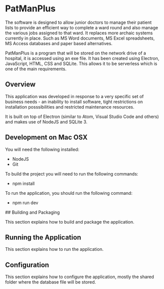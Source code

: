 # PatManPlus

The software is designed to allow junior doctors to manage their patient lists to provide an efficient way to complete a ward round and also manage the various jobs assigned to that ward. It replaces more archaic systems currently in place. Such as MS Word documents, MS Excel spreadsheets, MS Access databases and paper based alternatives.

PatManPlus is a program that will be stored on the network drive of a hospital, it is accessed using an exe file. It has been created using Electron, JavaScript, HTML, CSS and SQLite. This allows it to be serverless which is one of the main requirements.

## Overview

This application was developed in response to a very specific set of business needs - an inability to install software, tight restrictions on installation posssibilities and restricted maintenance resources.

It is built on top of Electron (similar to Atom, Visual Studio Code and others) and makes use of NodeJS and SQLite 3.

## Development on Mac OSX

You will need the following installed:
- NodeJS
- Git

To build the project you will need to run the following commands:
- npm install

To run the application, you should run the following command:
- npm run dev

## Building and Packaging

This section explains how to build and package the application.

## Running the Application

This section explains how to run the application.

## Configuration

This section explains how to configure the application, mostly the shared folder where the database file will be stored.
